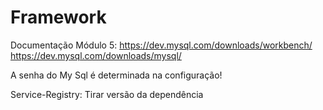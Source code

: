 # Framework

Documentação Módulo 5:
https://dev.mysql.com/downloads/workbench/
https://dev.mysql.com/downloads/mysql/

A senha do My Sql é determinada na configuração!

Service-Registry:
    Tirar versão da dependência

    